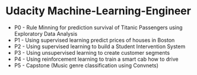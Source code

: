 # Udacity Machine-Learning-Engineer

* P0 - Rule Minning for prediction survival of Titanic Passengers using Exploratory Data Analysis
* P1 - Using supervised learning predict prices of houses in Boston 
* P2 - Using supervised learning to build a Student Intervention System
* P3 - Using unsupervised learning to create customer segments
* P4 - Using reinforcement learning to train a smart cab how to drive
* P5 - Capstone (Music genre classification using Convnets)
